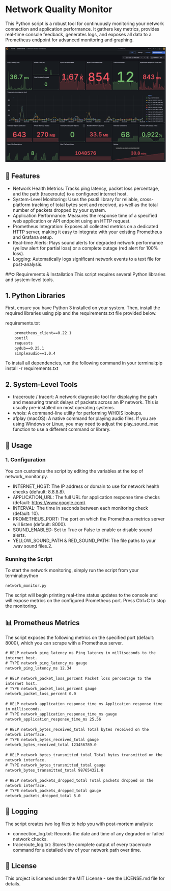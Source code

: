 # Network Quality Monitor

This Python script is a robust tool for continuously monitoring your network connection and application performance. It gathers key metrics, provides real-time console feedback, generates logs, and exposes all data to a Prometheus endpoint for advanced monitoring and graphing.

![Dashboard](/docs/images/dashboard.png)

## 📝 Features

- Network Health Metrics: Tracks ping latency, packet loss percentage, and the path (traceroute) to a configured internet host.
- System-Level Monitoring: Uses the psutil library for reliable, cross-platform tracking of total bytes sent and received, as well as the total number of packets dropped by your system.
- Application Performance: Measures the response time of a specified web application or API endpoint using an HTTP request.
- Prometheus Integration: Exposes all collected metrics on a dedicated HTTP server, making it easy to integrate with your existing Prometheus and Grafana setup.
- Real-time Alerts: Plays sound alerts for degraded network performance (yellow alert for partial loss) or a complete outage (red alert for 100% loss).
- Logging: Automatically logs significant network events to a text file for post-analysis.

##⚙️ Requirements & Installation
This script requires several Python libraries and system-level tools.

## 1. Python Libraries

First, ensure you have Python 3 installed on your system. Then, install the required libraries using pip and the requirements.txt file provided below.

requirements.txt
```
    prometheus_client==0.22.1
    psutil
    requests
    pydub==0.25.1
    simpleaudio==1.0.4
```

To install all dependencies, run the following command in your terminal:pip install -r requirements.txt

## 2. System-Level Tools

- traceroute / tracert: A network diagnostic tool for displaying the path and measuring transit delays of packets across an IP network. This is usually pre-installed on most operating systems.
- whois: A command-line utility for performing WHOIS lookups.
- afplay (macOS): A native command for playing audio files. If you are using Windows or Linux, you may need to adjust the play_sound_mac function to use a different command or library.

## 🚀 Usage
### 1. Configuration
You can customize the script by editing the variables at the top of network_monitor.py.

- INTERNET_HOST: The IP address or domain to use for network health checks (default: 8.8.8.8).
- APPLICATION_URL: The full URL for application response time checks (default: https://www.google.com).
- INTERVAL: The time in seconds between each monitoring check (default: 10).
- PROMETHEUS_PORT: The port on which the Prometheus metrics server will listen (default: 8000).
- SOUND_ENABLED: Set to True or False to enable or disable sound alerts.
- YELLOW_SOUND_PATH & RED_SOUND_PATH: The file paths to your .wav sound files.2. 

### Running the Script
To start the network monitoring, simply run the script from your terminal:python 
```
network_monitor.py
```

The script will begin printing real-time status updates to the console and will expose metrics on the configured Prometheus port. Press Ctrl+C to stop the monitoring.

## 📊 Prometheus Metrics

The script exposes the following metrics on the specified port (default: 8000), which you can scrape with a Prometheus server.

```
# HELP network_ping_latency_ms Ping latency in milliseconds to the internet host.
# TYPE network_ping_latency_ms gauge
network_ping_latency_ms 12.34

# HELP network_packet_loss_percent Packet loss percentage to the internet host.
# TYPE network_packet_loss_percent gauge
network_packet_loss_percent 0.0

# HELP network_application_response_time_ms Application response time in milliseconds.
# TYPE network_application_response_time_ms gauge
network_application_response_time_ms 25.56

# HELP network_bytes_received_total Total bytes received on the network interface.
# TYPE network_bytes_received_total gauge
network_bytes_received_total 123456789.0

# HELP network_bytes_transmitted_total Total bytes transmitted on the network interface.
# TYPE network_bytes_transmitted_total gauge
network_bytes_transmitted_total 987654321.0

# HELP network_packets_dropped_total Total packets dropped on the network interface.
# TYPE network_packets_dropped_total gauge
network_packets_dropped_total 5.0
```

## 📄 Logging

The script creates two log files to help you with post-mortem analysis:
- connection_log.txt: Records the date and time of any degraded or failed network checks.
- traceroute_log.txt: Stores the complete output of every traceroute command for a detailed view of your network path over time.

## 📄 License
This project is licensed under the MIT License - see the LICENSE.md file for details.